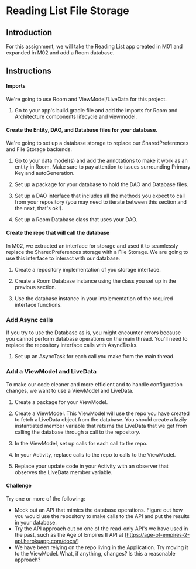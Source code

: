 # Reading List File Storage

## Introduction

For this assignment, we will take the Reading List app created in M01 and expanded in M02 and add a Room database.

## Instructions

#### Imports
We're going to use Room and ViewModel/LiveData for this project.
1. Go to your app's build.gradle file and add the imports for Room and Architecture components lifecycle and viewmodel.

#### Create the Entity, DAO, and Database files for your database.
We're going to set up a database storage to replace our SharedPreferences and File Storage backends.
1. Go to your data model(s) and add the annotations to make it work as an entity in Room. Make sure
 to pay attention to issues surrounding Primary Key and autoGeneration.
 
2. Set up a package for your database to hold the DAO and Database files.

3. Set up a DAO interface that includes all the methods you expect to call from your repository 
(you may need to iterate between this section and the next, that's ok!).

4. Set up a Room Database class that uses your DAO.

#### Create the repo that will call the database
In M02, we extracted an interface for storage and used it to seamlessly replace the SharedPreferences storage
 with a File Storage. We are going to use this interface to interact with our database.
 
1. Create a repository implementation of you storage interface.

2. Create a Room Database instance using the class you set up in the previous section.

3. Use the database instance in your implementation of the required interface functions.

### Add Async calls
If you try to use the Database as is, you might encounter errors because you cannot perform
 database operations on the main thread. You'll need to replace the repository interface calls with AsyncTasks.
 
1. Set up an AsyncTask for each call you make from the main thread.

### Add a ViewModel and LiveData
To make our code cleaner and more efficient and to handle configuration changes, we want to use a ViewModel and LiveData.
1. Create a package for your ViewModel.

2. Create a ViewModel. This ViewModel will use the repo you have created to fetch a 
LiveData object from the database. You should create a lazily instantiated member variable 
that returns the LiveData that we get from calling the database through a call to the repository.

3. In the ViewModel, set up calls for each call to the repo.

4. In your Activity, replace calls to the repo to calls to the ViewModel.

5. Replace your update code in your Activity with an observer that observes the LiveData member variable.

#### Challenge
Try one or more of the following:
- Mock out an API that mimics the database operations. Figure out how you would use the repository to make calls to the API and put the results in your database.
- Try the API approach out on one of the read-only API's we have used in the past, such as the Age of Empires II API at [https://age-of-empires-2-api.herokuapp.com/docs/]
- We have been relying on the repo living in the Application. Try moving it to the ViewModel. What, if anything, changes? Is this a reasonable approach?
